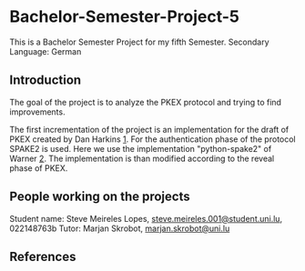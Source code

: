 # Bachelor-Semester-Project-5

This is a Bachelor Semester Project for my fifth Semester.
Secondary Language: German

## Introduction
The goal of the project is to analyze the PKEX protocol and trying to find
improvements. 

The first incrementation of the project is an implementation for the draft of
PKEX created by Dan Harkins [1]. For the authentication phase of the protocol
SPAKE2 is used. Here we use the implementation "python-spake2" of Warner [2].
The implementation is than modified according to the reveal phase of PKEX.


## People working on the projects
Student name: Steve Meireles Lopes, steve.meireles.001@student.uni.lu, 022148763b
Tutor: Marjan Skrobot, marjan.skrobot@uni.lu

## References

[1]: https://datatracker.ietf.org/doc/html/draft-harkins-pkex-06
[2]: https://github.com/warner/python-spake2?tab=readme-ov-file
